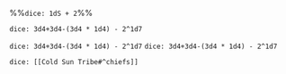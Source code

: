 %%`dice: 1dS + 2`%%

`dice: 3d4+3d4-(3d4 * 1d4) - 2^1d7`

`dice: 3d4+3d4-(3d4 * 1d4) - 2^1d7`
`dice: 3d4+3d4-(3d4 * 1d4) - 2^1d7`

`dice: [[Cold Sun Tribe#^chiefs]]`


